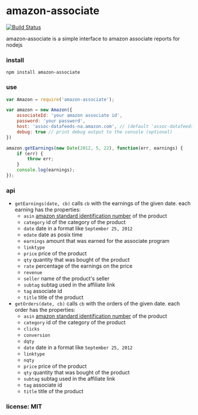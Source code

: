 # amazon-associate

[![Build Status](https://travis-ci.org/snd/amazon-associate.png)](https://travis-ci.org/snd/amazon-associate)

amazon-associate is a simple interface to amazon associate reports for nodejs

### install

```
npm install amazon-associate
```

### use

```javascript
var Amazon = require('amazon-associate');

var amazon = new Amazon({
    associateId: 'your amazon associate id',
    password: 'your password',
    host: 'assoc-datafeeds-na.amazon.com', // (default 'assoc-datafeeds-eu.amazon.com')
    debug: true // print debug output to the console (optional)
})

amazon.getEarnings(new Date(2012, 5, 22), function(err, earnings) {
    if (err) {
        throw err;
    }
    console.log(earnings);
});
```

### api

- `getEarnings(date, cb)` calls `cb` with the earnings of the given date.
    each earning has the properties:
    - `asin` [amazon standard identification number](http://en.wikipedia.org/wiki/Amazon_Standard_Identification_Number) of the product
    - `category` id of the category of the product
    - `date` date in a format like `September 25, 2012`
    - `edate` date as posix time
    - `earnings` amount that was earned for the associate program
    - `linktype`
    - `price` price of the product
    - `qty` quantity that was bought of the product
    - `rate` percentage of the earnings on the price
    - `revenue`
    - `seller` name of the product's seller
    - `subtag` subtag used in the affiliate link
    - `tag` associate id
    - `title` title of the product
- `getOrders(date, cb)` calls `cb` with the orders of the given date.
    each order has the properties:
    - `asin` [amazon standard identification number](http://en.wikipedia.org/wiki/Amazon_Standard_Identification_Number) of the product
    - `category` id of the category of the product
    - `clicks`
    - `conversion`
    - `dqty`
    - `date` date in a format like `September 25, 2012`
    - `linktype`
    - `nqty`
    - `price` price of the product
    - `qty` quantity that was bought of the product
    - `subtag` subtag used in the affiliate link
    - `tag` associate id
    - `title` title of the product

### license: MIT
